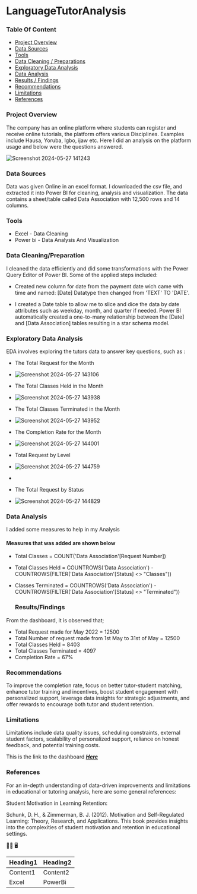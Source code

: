 # LanguageTutorAnalysis

### Table Of Content

- [Project Overview](#project-overview)
- [Data Sources](#data-sources)
- [Tools](#tools)
- [Data Cleaning / Preparations](#datacleaning/preparations)
- [Exploratory Data Analysis](#exploratory-data-analysis)
- [Data Analysis](#data-analysis)
- [Results / Findings](#results/findings)
- [Recommendations](#recommendations)
- [Limitations](#limitations)
- [References](#references)

### Project Overview

The company has an online platform where students can register and receive online tutorials, the platform offers various Disciplines. Examples include Hausa, Yoruba, Igbo, ijaw etc. Here I did an analysis on the platform usage and below were the questions answered.

![Screenshot 2024-05-27 141243](https://github.com/user-attachments/assets/0d310eef-3aae-47bb-b092-c2ab27bab01f)



### Data Sources

Data was given Online in an excel format. I downloaded the csv file, and extracted it into Power BI for cleaning, analysis and visualization. The data contains a sheet/table called Data Association with 12,500 rows and 14 columns.

### Tools

- Excel - Data Cleaning
- Power bi - Data Analysis And Visualization

 ### Data Cleaning/Preparation

I cleaned the data efficiently and did some transformations with the Power Query Editor of Power BI.
Some of the applied steps included:

-	Created new column for date from the payment date wich came with time and named: [Date] Datatype then changed from 'TEXT' TO 'DATE'.

-	I created a Date table to allow me to slice and dice the data by date attributes such as weekday, month, and quarter if needed. Power BI automatically created a one-to-many relationship between the [Date] and [Data Association] tables resulting in a star schema model.

  ### Exploratory Data Analysis

  EDA involves exploring the tutors data to answer key questions, such as :

  -  The Total Request for the Month

  -  ![Screenshot 2024-05-27 143106](https://github.com/user-attachments/assets/cd520cd6-d8ca-4503-b57c-0d7484793b4e)

  -  The Total Classes Held in the Month

  -  ![Screenshot 2024-05-27 143938](https://github.com/user-attachments/assets/4f9e080c-4325-4aa0-9130-ad27b7046aee)

  -  The Total Classes Terminated in the Month

  -  ![Screenshot 2024-05-27 143952](https://github.com/user-attachments/assets/30305555-b2e6-4d59-9727-6f8d91247dc5)

  -  The Completion Rate for the Month

  -  ![Screenshot 2024-05-27 144001](https://github.com/user-attachments/assets/711793ce-8eb6-48d2-be1e-3755995d4deb)

  -  Total Request by Level

  - ![Screenshot 2024-05-27 144759](https://github.com/user-attachments/assets/37e8b98d-e56d-42f7-b836-1fbe3b49d355)

  - 
  -  The Total Request by Status

  -  ![Screenshot 2024-05-27 144829](https://github.com/user-attachments/assets/c506f72c-d9c8-49d0-952e-b07d8bddd689)

  
### Data Analysis

I added some measures to help in my Analysis

#### Measures that was added are shown below

- Total Classes = COUNT('Data Association'[Request Number])
- Total Classes Held = COUNTROWS('Data Association') - COUNTROWS(FILTER('Data Association'[Status] <> "Classes"))
- Classes Terminated =  COUNTROWS('Data Association') - COUNTROWS(FILTER('Data Association'[Status] <> "Terminated"))

  ### Results/Findings
 From the dashboard, it is observed that;
 
- Total Request made for May 2022 = 12500
- Total Number of request made from 1st May to 31st of May = 12500
- Total Classes Held = 8403
- Total Classes Terminated = 4097
- Completion Rate = 67%

### Recommendations

To improve the completion rate, focus on better tutor-student matching, enhance tutor training and incentives, boost student engagement with personalized support, leverage data insights for strategic adjustments, and offer rewards to encourage both tutor and student retention.

### Limitations

Limitations include data quality issues, scheduling constraints, external student factors, scalability of personalized support, reliance on honest feedback, and potential training costs.

This is the link to the dashboard _**[Here](https://app.powerbi.com/links/PLTZnyWl-w?ctid=68d0e28b-8755-4832-b3bc-da8d0637c69d&pbi_source=linkShare&bookmarkGuid=e79eb0d1-1bd5-42f2-b188-33d214e90479)**_

### References

For an in-depth understanding of data-driven improvements and limitations in educational or tutoring analysis, here are some general references:

Student Motivation in Learning Retention:

Schunk, D. H., & Zimmerman, B. J. (2012). Motivation and Self-Regulated Learning: Theory, Research, and Applications. This book provides insights into the complexities of student motivation and retention in educational settings.


👨‍🏫
🖥️

|Heading1|Heading2|
|--------|--------|
|Content1|Content2|
|Excel|PowerBi|






    


 

   
